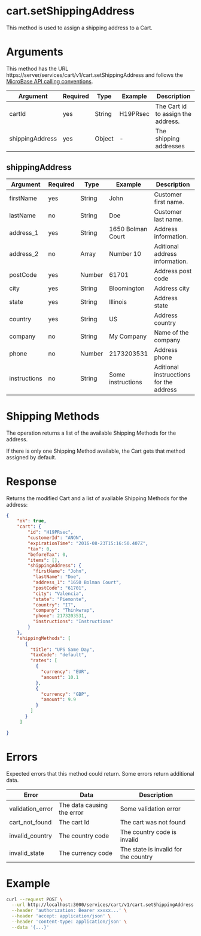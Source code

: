 # cart.setShippingAddress

This method is used to assign a shipping address to a Cart.

# Arguments

This method has the URL https://server/services/cart/v1/cart.setShippingAddress and
follows the [MicroBase API calling conventions](../calling-conventions.html).

Argument | Required | Type | Example | Description
---------|----------|------|---------|------------
cartId          | yes | String | H19PRsec        | The Cart id to assign the address.
shippingAddress | yes | Object | -               | The shipping addresses

## shippingAddress

Argument | Required | Type | Example | Description
---------|----------|------|---------|------------
firstName    | yes  | String  | John                | Customer first name.
lastName     | no   | String  | Doe                 | Customer last name.
address_1    | yes  | String  | 1650 Bolman Court   | Address information.
address_2    | no   | Array   | Number 10           | Aditional address information.
postCode     | yes  | Number  | 61701               | Address post code
city         | yes  | String  | Bloomington         | Address city
state        | yes  | String  | Illinois            | Address state
country      | yes  | String  | US                  | Address country
company      | no   | String  | My Company          | Name of the company
phone        | no   | Number  | 2173203531          | Address phone
instructions | no   | String  | Some instructions   | Aditional instrucctions for the address

# Shipping Methods

The operation returns a list of the available Shipping Methods for the address.

If there is only one Shipping Method available, the Cart gets that method assigned by default. 

# Response

Returns the modified Cart and a list of available Shipping Methods for the address:

```json
{
    "ok": true,
    "cart": {
        "id": "H19PRsec",
        "customerId": "ANON",
        "expirationTime": "2016-08-23T15:16:50.407Z",
        "tax": 0,
        "beforeTax": 0,
        "items": [],
        "shippingAddress": {
          "firstName": "John",
          "lastName": "Doe",
          "address_1": "1650 Bolman Court",
          "postCode": "61701",
          "city": "Valencia",
          "state": "Piemonte",
          "country": "IT",
          "company": "Thinkwrap",
          "phone": 2173203531,
          "instructions": "Instructions"        
        }
    },
    "shippingMethods": [
       {
         "title": "UPS Same Day",
         "taxCode": "default",
         "rates": [
           {
             "currency": "EUR",
             "amount": 10.1
           },
           {
             "currency": "GBP",
             "amount": 9.9
           }
         ]
       }
     ]

}
```

# Errors

Expected errors that this method could return. Some errors return additional data.

Error | Data | Description
------|------|------------
validation_error | The data causing the error | Some validation error
cart_not_found   | The cart Id | The cart was not found
invalid_country  | The country code | The country code is invalid 
invalid_state    | The currency code | The state is invalid for the country 

# Example

```bash
curl --request POST \
  --url http://localhost:3000/services/cart/v1/cart.setShippingAddress \
  --header 'authorization: Bearer xxxxx...' \
  --header 'accept: application/json' \
  --header 'content-type: application/json' \
  --data '{...}'
```
